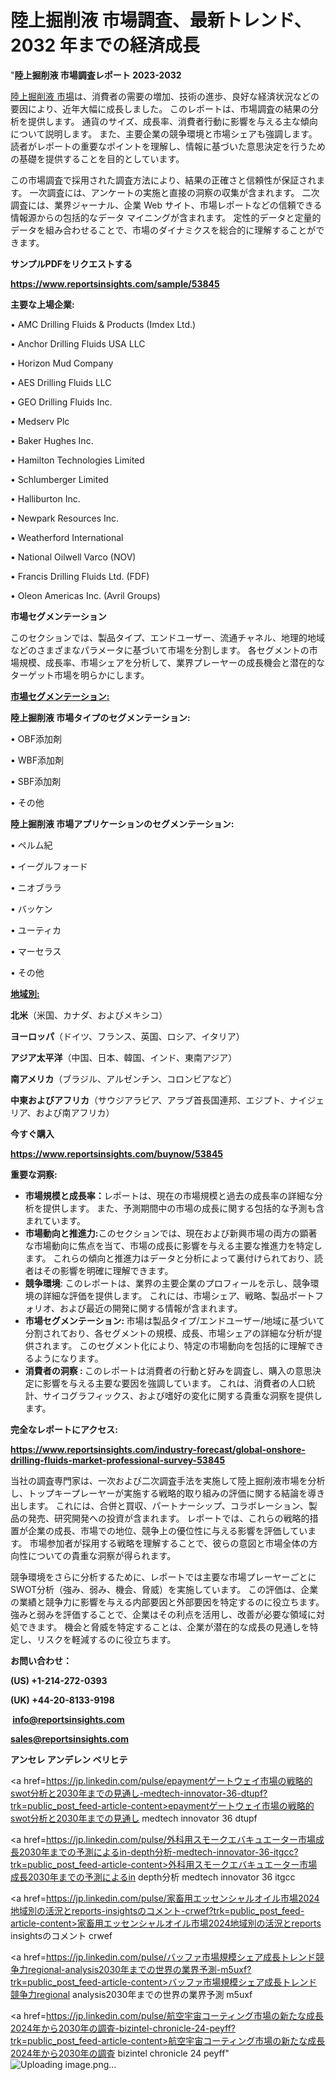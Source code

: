 # 陸上掘削液 市場調査、最新トレンド、2032 年までの経済成長

"<strong>陸上掘削液 市場調査レポート 2023-2032</strong>

<a href=https://www.reportsinsights.com/sample/53845>陸上掘削液 市場</a>は、消費者の需要の増加、技術の進歩、良好な経済状況などの要因により、近年大幅に成長しました。 このレポートは、市場調査の結果の分析を提供します。 通貨のサイズ、成長率、消費者行動に影響を与える主な傾向について説明します。 また、主要企業の競争環境と市場シェアも強調します。 読者がレポートの重要なポイントを理解し、情報に基づいた意思決定を行うための基礎を提供することを目的としています。

この市場調査で採用された調査方法により、結果の正確さと信頼性が保証されます。 一次調査には、アンケートの実施と直接の洞察の収集が含まれます。 二次調査には、業界ジャーナル、企業 Web サイト、市場レポートなどの信頼できる情報源からの包括的なデータ マイニングが含まれます。 定性的データと定量的データを組み合わせることで、市場のダイナミクスを総合的に理解することができます。

<strong><b>サンプルPDFをリクエストする</b></strong>

<a href=https://www.reportsinsights.com/sample/53845><strong><u>https://www.reportsinsights.com/sample/53845</u></strong></a>

<strong>主要な上場企業:</strong>

• AMC Drilling Fluids & Products (Imdex Ltd.)

• Anchor Drilling Fluids USA LLC

• Horizon Mud Company

• AES Drilling Fluids LLC

• GEO Drilling Fluids  Inc.

• Medserv Plc

• Baker Hughes  Inc.

• Hamilton Technologies Limited

• Schlumberger Limited

• Halliburton  Inc.

• Newpark Resources  Inc.

• Weatherford International

• National Oilwell Varco (NOV)

• Francis Drilling Fluids Ltd. (FDF)

• Oleon Americas Inc. (Avril Groups)

<strong>市場セグメンテーション</strong>

このセクションでは、製品タイプ、エンドユーザー、流通チャネル、地理的地域などのさまざまなパラメータに基づいて市場を分割します。 各セグメントの市場規模、成長率、市場シェアを分析して、業界プレーヤーの成長機会と潜在的なターゲット市場を明らかにします。

<strong><u>市場セグメンテーション</u></strong><strong><u>:</u></strong>

<strong>陸上掘削液 市場タイプのセグメンテーション:</strong>

• OBF添加剤

• WBF添加剤

• SBF添加剤

• その他

<strong>陸上掘削液 市場アプリケーションのセグメンテーション:</strong>

• ペルム紀

• イーグルフォード

• ニオブララ

• バッケン

• ユーティカ

• マーセラス

• その他

<strong><u>地域別</u></strong><strong><u>:</u></strong>

<strong>北米</strong>（米国、カナダ、およびメキシコ）

<strong>ヨーロッパ</strong>（ドイツ、フランス、英国、ロシア、イタリア）

<strong>アジア太平洋</strong>（中国、日本、韓国、インド、東南アジア）

<strong>南アメリカ</strong>（ブラジル、アルゼンチン、コロンビアなど）

<strong>中東およびアフリカ</strong>（サウジアラビア、アラブ首長国連邦、エジプト、ナイジェリア、および南アフリカ）

<strong>今すぐ購入</strong>

<a href=https://www.reportsinsights.com/buynow/53845><strong><u>https://www.reportsinsights.com/buynow/53845</u></strong></a>

<strong>重要な洞察:</strong>
<ul>
  <li><strong>市場規模と成長率：</strong>レポートは、現在の市場規模と過去の成長率の詳細な分析を提供します。 また、予測期間中の市場の成長に関する包括的な予測も含まれています。</li>
  <li><strong>市場動向と推進力:</strong>このセクションでは、現在および新興市場の両方の顕著な市場動向に焦点を当て、市場の成長に影響を与える主要な推進力を特定します。 これらの傾向と推進力はデータと分析によって裏付けられており、読者はその影響を明確に理解できます。</li>
  <li><strong>競争環境</strong>: このレポートは、業界の主要企業のプロフィールを示し、競争環境の詳細な評価を提供します。 これには、市場シェア、戦略、製品ポートフォリオ、および最近の開発に関する情報が含まれます。</li>
  <li><strong>市場セグメンテーション: </strong>市場は製品タイプ/エンドユーザー/地域に基づいて分割されており、各セグメントの規模、成長、市場シェアの詳細な分析が提供されます。 このセグメント化により、特定の市場動向を包括的に理解できるようになります。</li>
  <li><strong>消費者の洞察 : </strong>このレポートは消費者の行動と好みを調査し、購入の意思決定に影響を与える主要な要因を強調しています。 これは、消費者の人口統計、サイコグラフィックス、および嗜好の変化に関する貴重な洞察を提供します。</li>
</ul>
<strong>完全なレポートにアクセス:</strong>

<a href=https://www.reportsinsights.com/industry-forecast/global-onshore-drilling-fluids-market-professional-survey-53845><strong><u><b>https://www.reportsinsights.com/industry-forecast/global-onshore-drilling-fluids-market-professional-survey-53845</b></u></strong></a>

当社の調査専門家は、一次および二次調査手法を実施して陸上掘削液市場を分析し、トップキープレーヤーが実施する戦略的取り組みの評価に関する結論を導き出します。 これには、合併と買収、パートナーシップ、コラボレーション、製品の発売、研究開発への投資が含まれます。 レポートでは、これらの戦略的措置が企業の成長、市場での地位、競争上の優位性に与える影響を評価しています。 市場参加者が採用する戦略を理解することで、彼らの意図と市場全体の方向性についての貴重な洞察が得られます。

競争環境をさらに分析するために、レポートでは主要な市場プレーヤーごとにSWOT分析（強み、弱み、機会、脅威）を実施しています。 この評価は、企業の業績と競争力に影響を与える内部要因と外部要因を特定するのに役立ちます。 強みと弱みを評価することで、企業はその利点を活用し、改善が必要な領域に対処できます。 機会と脅威を特定することは、企業が潜在的な成長の見通しを特定し、リスクを軽減するのに役立ちます。

<strong>お問い合わせ：</strong>

<strong>(US) +1-214-272-0393</strong>

<strong>(UK) +44-20-8133-9198</strong>

<strong> </strong><a href=info@reportsinsights.com><strong><u>info@reportsinsights.com</u></strong></a>

<a href=sales@reportsinsights.com><strong><u>sales@reportsinsights.com</u></strong></a>

<strong>アンセレ アンデレン ベリヒテ</strong>

<a href=https://jp.linkedin.com/pulse/epaymentゲートウェイ市場の戦略的swot分析と2030年までの見通し-medtech-innovator-36-dtupf?trk=public_post_feed-article-content>epaymentゲートウェイ市場の戦略的swot分析と2030年までの見通し medtech innovator 36 dtupf</a>

<a href=https://jp.linkedin.com/pulse/外科用スモークエバキュエーター市場成長2030年までの予測によるin-depth分析-medtech-innovator-36-itgcc?trk=public_post_feed-article-content>外科用スモークエバキュエーター市場成長2030年までの予測によるin depth分析 medtech innovator 36 itgcc</a>

<a href=https://jp.linkedin.com/pulse/家畜用エッセンシャルオイル市場2024地域別の活況とreports-insightsのコメント-crwef?trk=public_post_feed-article-content>家畜用エッセンシャルオイル市場2024地域別の活況とreports insightsのコメント crwef</a>

<a href=https://jp.linkedin.com/pulse/バッファ市場規模シェア成長トレンド競争力regional-analysis2030年までの世界の業界予測-m5uxf?trk=public_post_feed-article-content>バッファ市場規模シェア成長トレンド競争力regional analysis2030年までの世界の業界予測 m5uxf</a>

<a href=https://jp.linkedin.com/pulse/航空宇宙コーティング市場の新たな成長2024年から2030年の調査-bizintel-chronicle-24-peyff?trk=public_post_feed-article-content>航空宇宙コーティング市場の新たな成長2024年から2030年の調査 bizintel chronicle 24 peyff</a>"
![Uploading image.png…]()
